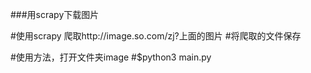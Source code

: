 ###用scrapy下载图片

#使用scrapy 爬取http://image.so.com/zj?上面的图片
#将爬取的文件保存

#使用方法，打开文件夹image
#$python3 main.py
